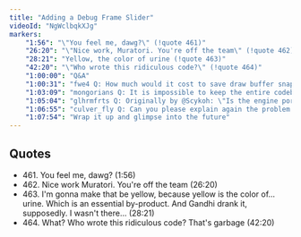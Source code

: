 ```yaml
---
title: "Adding a Debug Frame Slider"
videoId: "NgWclbqkXJg"
markers:
    "1:56": "\"You feel me, dawg?\" (!quote 461)"
    "26:20": "\"Nice work, Muratori. You're off the team\" (!quote 462)"
    "28:21": "Yellow, the color of urine (!quote 463)"
    "42:20": "\"Who wrote this ridiculous code?\" (!quote 464)"
    "1:00:00": "Q&A"
    "1:00:31": "fwe4 Q: How much would it cost to save draw buffer snapshots so when you pause you can show the visual state it was in, or maybe save enough data to recentre the frame?"
    "1:03:09": "mongorians Q: It is impossible to keep the entire codebase in mind when developing a larger project? How does this impact \"code design\" decisions in Handmade Hero? What about other, larger projects (e.g. AAA titles)?"
    "1:05:04": "glhrmfrts Q: Originally by @Scykoh: \"Is the engine portion expected to be the largest chunk of the Handmade Hero project?\""
    "1:06:55": "culver_fly Q: Can you please explain again the problem with texture loading? Why does it not work occasionally?"
    "1:07:54": "Wrap it up and glimpse into the future"
---
```


## Quotes

* 461\. You feel me, dawg? (1:56)
* 462\. Nice work Muratori. You're off the team (26:20)
* 463\. I'm gonna make that be yellow, because yellow is the color of... urine. Which is an essential by-product. And Gandhi drank it, supposedly. I wasn't there... (28:21)
* 464\. What? Who wrote this ridiculous code? That's garbage (42:20)
